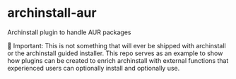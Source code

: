 # archinstall-aur
Archinstall plugin to handle AUR packages

🚨 Important: This is not something that will ever be shipped with archinstall or the archinstall guided installer. This repo serves as an example to show how plugins can be created to enrich archinstall with external functions that experienced users can optionally install and optionally use.
